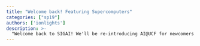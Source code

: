 ```yaml
---
title: "Welcome back! Featuring Supercomputers"
categories: ["sp19"]
authors: ['ionlights']
description: >-
  "Welcome back to SIGAI! We'll be re-introducing AI@UCF for newcomers and refreshing it for veterans; following that, we'll cover some club logistics, revealing our plans for the semester, and finish off with setting everyone up on the UCF Supercomputer, from which we'll be streaming all future meetings!"
---
```


 

